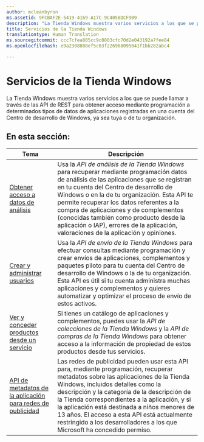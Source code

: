 ```yaml
---
author: mcleanbyron
ms.assetid: 9FCBAF2E-5419-4169-A17C-9C4058DCF909
description: "La Tienda Windows muestra varios servicios a los que se puede llamar a través de las API de REST para obtener acceso mediante programación a determinados tipos de datos de aplicaciones registradas en una cuenta del Centro de desarrollo de Windows, ya sea tuya o de tu organización."
title: Servicios de la Tienda Windows
translationtype: Human Translation
ms.sourcegitcommit: ccc7cfea885cc9c8803cfc70d2e043192a7fee84
ms.openlocfilehash: e9a2308808ef5c03f226968095041f1bb282abc4

---
```


# <a name="windows-store-services"></a>Servicios de la Tienda Windows

La Tienda Windows muestra varios servicios a los que se puede llamar a través de las API de REST para obtener acceso mediante programación a determinados tipos de datos de aplicaciones registradas en una cuenta del Centro de desarrollo de Windows, ya sea tuya o de tu organización.

## <a name="in-this-section"></a>En esta sección:


| Tema            | Descripción                 |
|------------------|-----------------------------|
| [Obtener acceso a datos de análisis](access-analytics-data-using-windows-store-services.md) | Usa la *API de análisis de la Tienda Windows* para recuperar mediante programación datos de análisis de las aplicaciones que se registran en tu cuenta del Centro de desarrollo de Windows o en la de tu organización. Esta API te permite recuperar los datos referentes a la compra de aplicaciones y de complementos (conocidas también como producto desde la aplicación o IAP), errores de la aplicación, valoraciones de la aplicación y opiniones. |
| [Crear y administrar usuarios](create-and-manage-submissions-using-windows-store-services.md) | Usa la *API de envío de la Tienda Windows* para efectuar consultas mediante programación y crear envíos de aplicaciones, complementos y paquetes piloto para tu cuenta del Centro de desarrollo de Windows o la de tu organización. Esta API es útil si tu cuenta administra muchas aplicaciones y complementos y quieres automatizar y optimizar el proceso de envío de estos activos. |
| [Ver y conceder productos desde un servicio](view-and-grant-products-from-a-service.md)  | Si tienes un catálogo de aplicaciones y complementos, puedes usar la *API de colecciones de la Tienda Windows* y la *API de compras de la Tienda Windows* para obtener acceso a la información de propiedad de estos productos desde tus servicios.  |
| [API de metadatos de la aplicación para redes de publicidad](app-metadata-api-for-advertising-networks.md)  | Las redes de publicidad pueden usar esta API para, mediante programación, recuperar metadatos sobre las aplicaciones de la Tienda Windows, incluidos detalles como la descripción y la categoría de la descripción de la Tienda correspondientes a la aplicación, y si la aplicación está destinada a niños menores de 13 años. El acceso a esta API está actualmente restringido a los desarrolladores a los que Microsoft ha concedido permiso.  |



 

 

 



<!--HONumber=Dec16_HO3-->



